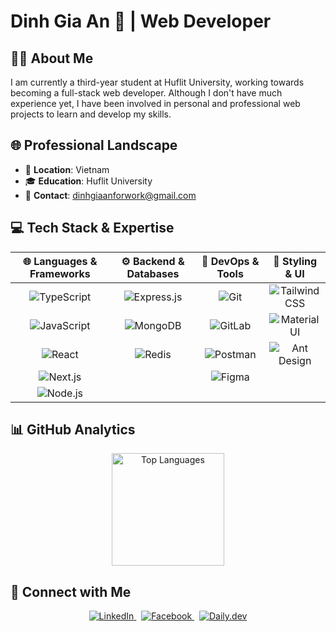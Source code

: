 # Dinh Gia An 🚀 | Web Developer

## 👨‍💻 About Me

I am currently a third-year student at Huflit University, working towards becoming a full-stack web developer. Although I don't have much experience yet, I have been involved in personal and professional web projects to learn and develop my skills.

## 🌐 Professional Landscape

- 📍 **Location**: Vietnam
- 🎓 **Education**: Huflit University
- 📧 **Contact**: [dinhgiaanforwork@gmail.com](mailto:dinhgiaanforwork@gmail.com)

## 💻 Tech Stack & Expertise

| 🌐 Languages & Frameworks | ⚙️ Backend & Databases | 🔧 DevOps & Tools | 🎨 Styling & UI |
|:---:|:---:|:---:|:---:|
| ![TypeScript](https://img.shields.io/badge/TypeScript-3178C6?style=for-the-badge&logo=typescript&logoColor=white) | ![Express.js](https://img.shields.io/badge/Express.js-000000?style=for-the-badge&logo=express&logoColor=white) | ![Git](https://img.shields.io/badge/Git-F05032?style=for-the-badge&logo=git&logoColor=white) | ![Tailwind CSS](https://img.shields.io/badge/Tailwind_CSS-38B2AC?style=for-the-badge&logo=tailwind-css&logoColor=white) |
| ![JavaScript](https://img.shields.io/badge/JavaScript-F7DF1E?style=for-the-badge&logo=javascript&logoColor=black) | ![MongoDB](https://img.shields.io/badge/MongoDB-47A248?style=for-the-badge&logo=mongodb&logoColor=white) | ![GitLab](https://img.shields.io/badge/GitLab-FCA121?style=for-the-badge&logo=gitlab&logoColor=white) | ![Material UI](https://img.shields.io/badge/Material_UI-0081CB?style=for-the-badge&logo=material-ui&logoColor=white) |
| ![React](https://img.shields.io/badge/React-61DAFB?style=for-the-badge&logo=react&logoColor=black) | ![Redis](https://img.shields.io/badge/Redis-DD0031?style=for-the-badge&logo=redis&logoColor=white) | ![Postman](https://img.shields.io/badge/Postman-FF6C37?style=for-the-badge&logo=postman&logoColor=white) | ![Ant Design](https://img.shields.io/badge/Ant_Design-0170FE?style=for-the-badge&logo=ant-design&logoColor=white) |
| ![Next.js](https://img.shields.io/badge/Next.js-000000?style=for-the-badge&logo=next.js&logoColor=white) | | ![Figma](https://img.shields.io/badge/Figma-F24E1E?style=for-the-badge&logo=figma&logoColor=white) |
| ![Node.js](https://img.shields.io/badge/Node.js-43853D?style=for-the-badge&logo=node.js&logoColor=white) | | | |

## 📊 GitHub Analytics

<div align="center">
  <img height="180em" src="https://github-readme-stats.vercel.app/api/top-langs/?username=dinhgiaandev&layout=compact&theme=tokyonight&hide_border=true&bg_color=0D1117&title_color=58A6FF&text_color=8B949E&icon_color=58A6FF" alt="Top Languages"/>
</div>

## 🤝 Connect with Me

<div align="center">
  <a href="https://linkedin.com/in/dinhgiaan" target="_blank">
    <img src="https://img.shields.io/badge/LinkedIn-0077B5?style=for-the-badge&logo=linkedin&logoColor=white" alt="LinkedIn"/>
  </a>&nbsp;
  <a href="https://www.facebook.com/dgiaan04" target="_blank">
    <img src="https://img.shields.io/badge/Facebook-1877F2?style=for-the-badge&logo=facebook&logoColor=white" alt="Facebook"/>
  </a>&nbsp;
  <a href="https://app.daily.dev/dinhgiaan" target="_blank">
    <img src="https://img.shields.io/badge/daily.dev-CE3DF3?style=for-the-badge&logo=dailydotdev&logoColor=white" alt="Daily.dev"/>
  </a>
</div>
